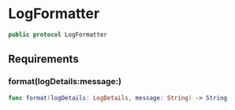 # LogFormatter

``` swift
public protocol LogFormatter 
```

## Requirements

### format(logDetails:​message:​)

``` swift
func format(logDetails: LogDetails, message: String) -> String
```
